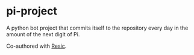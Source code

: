 # pi-project

A python bot project that commits itself to the repository every day in the amount of the next digit of Pi.


Co-authored with [Resic](https://github.com/ResicHub).
